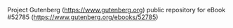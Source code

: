 Project Gutenberg (https://www.gutenberg.org) public repository for
eBook #52785 (https://www.gutenberg.org/ebooks/52785)
